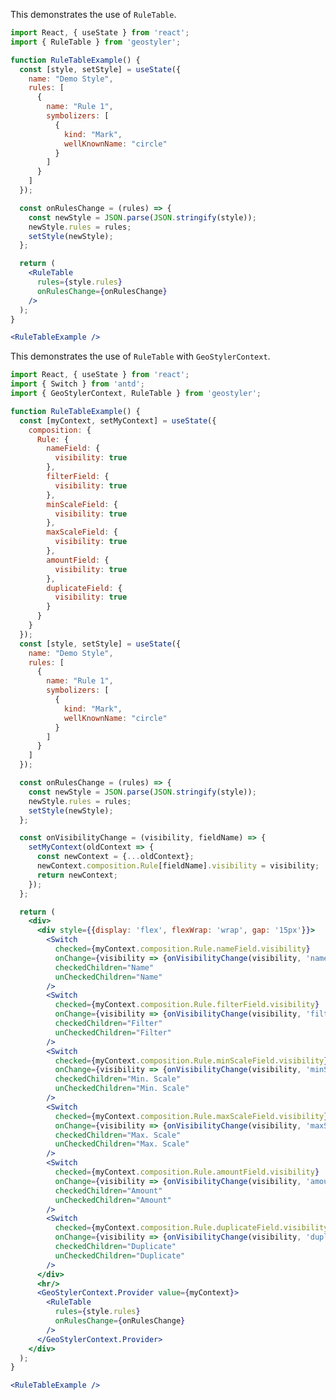 <!--
 * Released under the BSD 2-Clause License
 *
 * Copyright © 2018-present, terrestris GmbH & Co. KG and GeoStyler contributors
 * All rights reserved.
 *
 * Redistribution and use in source and binary forms, with or without
 * modification, are permitted provided that the following conditions are met:
 *
 * * Redistributions of source code must retain the above copyright notice,
 *   this list of conditions and the following disclaimer.
 *
 * * Redistributions in binary form must reproduce the above copyright notice,
 *   this list of conditions and the following disclaimer in the documentation
 *   and/or other materials provided with the distribution.
 *
 * THIS SOFTWARE IS PROVIDED BY THE COPYRIGHT HOLDERS AND CONTRIBUTORS "AS IS"
 * AND ANY EXPRESS OR IMPLIED WARRANTIES, INCLUDING, BUT NOT LIMITED TO, THE
 * IMPLIED WARRANTIES OF MERCHANTABILITY AND FITNESS FOR A PARTICULAR PURPOSE
 * ARE DISCLAIMED. IN NO EVENT SHALL THE COPYRIGHT HOLDER OR CONTRIBUTORS BE
 * LIABLE FOR ANY DIRECT, INDIRECT, INCIDENTAL, SPECIAL, EXEMPLARY, OR
 * CONSEQUENTIAL DAMAGES (INCLUDING, BUT NOT LIMITED TO, PROCUREMENT OF
 * SUBSTITUTE GOODS OR SERVICES; LOSS OF USE, DATA, OR PROFITS; OR BUSINESS
 * INTERRUPTION) HOWEVER CAUSED AND ON ANY THEORY OF LIABILITY, WHETHER IN
 * CONTRACT, STRICT LIABILITY, OR TORT (INCLUDING NEGLIGENCE OR OTHERWISE)
 * ARISING IN ANY WAY OUT OF THE USE OF THIS SOFTWARE, EVEN IF ADVISED OF THE
 * POSSIBILITY OF SUCH DAMAGE.
 *
-->

This demonstrates the use of `RuleTable`.

```jsx
import React, { useState } from 'react';
import { RuleTable } from 'geostyler';

function RuleTableExample() {
  const [style, setStyle] = useState({
    name: "Demo Style",
    rules: [
      {
        name: "Rule 1",
        symbolizers: [
          {
            kind: "Mark",
            wellKnownName: "circle"
          }
        ]
      }
    ]
  });

  const onRulesChange = (rules) => {
    const newStyle = JSON.parse(JSON.stringify(style));
    newStyle.rules = rules;
    setStyle(newStyle);
  };

  return (
    <RuleTable
      rules={style.rules}
      onRulesChange={onRulesChange}
    />
  );
}

<RuleTableExample />
```

This demonstrates the use of `RuleTable` with `GeoStylerContext`.

```jsx
import React, { useState } from 'react';
import { Switch } from 'antd';
import { GeoStylerContext, RuleTable } from 'geostyler';

function RuleTableExample() {
  const [myContext, setMyContext] = useState({
    composition: {
      Rule: {
        nameField: {
          visibility: true
        },
        filterField: {
          visibility: true
        },
        minScaleField: {
          visibility: true
        },
        maxScaleField: {
          visibility: true
        },
        amountField: {
          visibility: true
        },
        duplicateField: {
          visibility: true
        }
      }
    }
  });
  const [style, setStyle] = useState({
    name: "Demo Style",
    rules: [
      {
        name: "Rule 1",
        symbolizers: [
          {
            kind: "Mark",
            wellKnownName: "circle"
          }
        ]
      }
    ]
  });

  const onRulesChange = (rules) => {
    const newStyle = JSON.parse(JSON.stringify(style));
    newStyle.rules = rules;
    setStyle(newStyle);
  };

  const onVisibilityChange = (visibility, fieldName) => {
    setMyContext(oldContext => {
      const newContext = {...oldContext};
      newContext.composition.Rule[fieldName].visibility = visibility;
      return newContext;
    });
  };

  return (
    <div>
      <div style={{display: 'flex', flexWrap: 'wrap', gap: '15px'}}>
        <Switch
          checked={myContext.composition.Rule.nameField.visibility}
          onChange={visibility => {onVisibilityChange(visibility, 'nameField')}}
          checkedChildren="Name"
          unCheckedChildren="Name"
        />
        <Switch
          checked={myContext.composition.Rule.filterField.visibility}
          onChange={visibility => {onVisibilityChange(visibility, 'filterField')}}
          checkedChildren="Filter"
          unCheckedChildren="Filter"
        />
        <Switch
          checked={myContext.composition.Rule.minScaleField.visibility}
          onChange={visibility => {onVisibilityChange(visibility, 'minScaleField')}}
          checkedChildren="Min. Scale"
          unCheckedChildren="Min. Scale"
        />
        <Switch
          checked={myContext.composition.Rule.maxScaleField.visibility}
          onChange={visibility => {onVisibilityChange(visibility, 'maxScaleField')}}
          checkedChildren="Max. Scale"
          unCheckedChildren="Max. Scale"
        />
        <Switch
          checked={myContext.composition.Rule.amountField.visibility}
          onChange={visibility => {onVisibilityChange(visibility, 'amountField')}}
          checkedChildren="Amount"
          unCheckedChildren="Amount"
        />
        <Switch
          checked={myContext.composition.Rule.duplicateField.visibility}
          onChange={visibility => {onVisibilityChange(visibility, 'duplicateField')}}
          checkedChildren="Duplicate"
          unCheckedChildren="Duplicate"
        />
      </div>
      <hr/>
      <GeoStylerContext.Provider value={myContext}>
        <RuleTable
          rules={style.rules}
          onRulesChange={onRulesChange}
        />
      </GeoStylerContext.Provider>
    </div>
  );
}

<RuleTableExample />
```
